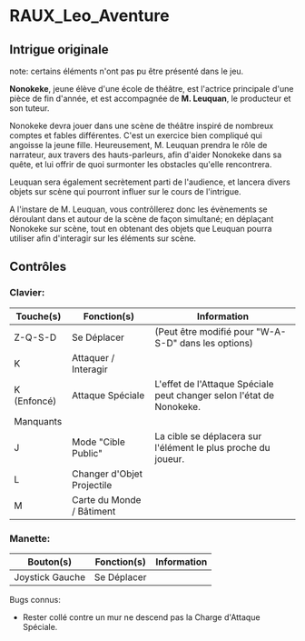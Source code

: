# RAUX_Leo_Aventure

## Intrigue originale
note: certains éléments n'ont pas pu être présenté dans le jeu.

**Nonokeke**, jeune élève d'une école de théâtre, est l'actrice principale d'une pièce de fin d'année, et est accompagnée de **M. Leuquan**, le producteur et son tuteur.

Nonokeke devra jouer dans une scène de théâtre inspiré de nombreux comptes et fables différentes.
C'est un exercice bien compliqué qui angoisse la jeune fille. Heureusement, M. Leuquan prendra le rôle de narrateur, aux travers des hauts-parleurs, afin d'aider Nonokeke dans sa quête, et lui offrir de quoi surmonter les obstacles qu'elle rencontrera.

Leuquan sera également secrètement parti de l'audience, et lancera divers objets sur scène qui pourront influer sur le cours de l'intrigue.

A l'instare de M. Leuquan, vous contrôllerez donc les évènements se déroulant dans et autour de la scène de façon simultané; en déplaçant Nonokeke sur scène, tout en obtenant des objets que Leuquan pourra utiliser afin d'interagir sur les éléments sur scène.

## Contrôles
### Clavier:
| Touche(s) | Fonction(s) | Information
|-|-|-| 
| Z-Q-S-D | Se Déplacer | (Peut être modifié pour "W-A-S-D" dans les options)
| K | Attaquer / Interagir
| K (Enfoncé) | Attaque Spéciale | L'effet de l'Attaque Spéciale peut changer selon l'état de Nonokeke.
| Manquants |
| J | Mode "Cible Public" | La cible se déplacera sur l'élément le plus proche du joueur.
| L | Changer d'Objet Projectile
| M | Carte du Monde / Bâtiment

### Manette:
| Bouton(s) | Fonction(s) | Information
|-|-|-|
| Joystick Gauche | Se Déplacer

Bugs connus:
- Rester collé contre un mur ne descend pas la Charge d'Attaque Spéciale.
